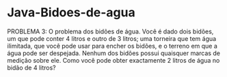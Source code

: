 # Java-Bidoes-de-agua
PROBLEMA 3: 
O problema dos bidões de água. Você é dado dois bidões, um que pode conter 4 litros e outro de 3 litros; uma torneira que tem água ilimitada, que você pode usar para encher os bidões, e o terreno em que a água pode ser despejada. Nenhum dos bidões possui quaisquer marcas de medição sobre ele. Como você pode obter exactamente 2 litros de água no bidão de 4 litros?
